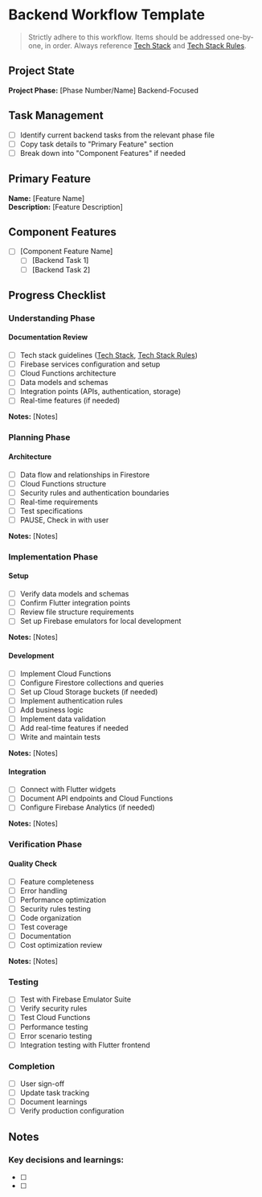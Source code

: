# Backend Workflow Template

> Strictly adhere to this workflow. Items should be addressed one-by-one, in order. Always reference [Tech Stack](../tech-stack.md) and [Tech Stack Rules](../tech-stack-rules.md).

## Project State
**Project Phase:** [Phase Number/Name] Backend-Focused

## Task Management
- [ ] Identify current backend tasks from the relevant phase file
- [ ] Copy task details to "Primary Feature" section
- [ ] Break down into "Component Features" if needed

## Primary Feature
**Name:** [Feature Name]  
**Description:** [Feature Description]

## Component Features
- [ ] [Component Feature Name]
  - [ ] [Backend Task 1]
  - [ ] [Backend Task 2]

## Progress Checklist

### Understanding Phase
#### Documentation Review
- [ ] Tech stack guidelines ([Tech Stack](../tech-stack.md), [Tech Stack Rules](../tech-stack-rules.md))
- [ ] Firebase services configuration and setup
- [ ] Cloud Functions architecture
- [ ] Data models and schemas
- [ ] Integration points (APIs, authentication, storage)
- [ ] Real-time features (if needed)

**Notes:** [Notes]

### Planning Phase
#### Architecture
- [ ] Data flow and relationships in Firestore
- [ ] Cloud Functions structure
- [ ] Security rules and authentication boundaries
- [ ] Real-time requirements
- [ ] Test specifications
- [ ] PAUSE, Check in with user

**Notes:** [Notes]

### Implementation Phase
#### Setup
- [ ] Verify data models and schemas
- [ ] Confirm Flutter integration points
- [ ] Review file structure requirements
- [ ] Set up Firebase emulators for local development

**Notes:** [Notes]

#### Development
- [ ] Implement Cloud Functions
- [ ] Configure Firestore collections and queries
- [ ] Set up Cloud Storage buckets (if needed)
- [ ] Implement authentication rules
- [ ] Add business logic
- [ ] Implement data validation
- [ ] Add real-time features if needed
- [ ] Write and maintain tests

**Notes:** [Notes]

#### Integration
- [ ] Connect with Flutter widgets
- [ ] Document API endpoints and Cloud Functions
- [ ] Configure Firebase Analytics (if needed)

**Notes:** [Notes]

### Verification Phase
#### Quality Check
- [ ] Feature completeness
- [ ] Error handling
- [ ] Performance optimization
- [ ] Security rules testing
- [ ] Code organization
- [ ] Test coverage
- [ ] Documentation
- [ ] Cost optimization review

**Notes:** [Notes]

### Testing
- [ ] Test with Firebase Emulator Suite
- [ ] Verify security rules
- [ ] Test Cloud Functions
- [ ] Performance testing
- [ ] Error scenario testing
- [ ] Integration testing with Flutter frontend

### Completion
- [ ] User sign-off
- [ ] Update task tracking
- [ ] Document learnings
- [ ] Verify production configuration

## Notes
### Key decisions and learnings:
- [ ]
- [ ]